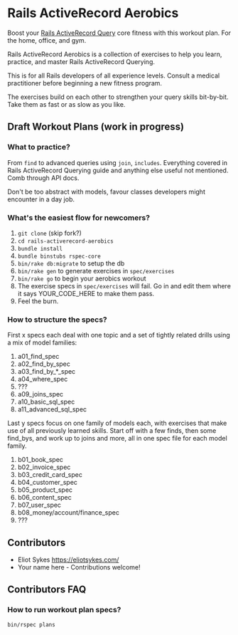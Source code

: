 # Rails ActiveRecord Aerobics
Boost your [Rails ActiveRecord Query](http://guides.rubyonrails.org/active_record_querying.html) core fitness with this workout plan. For the home, office, and gym.

Rails ActiveRecord Aerobics is a collection of exercises to help you learn, practice, and master Rails ActiveRecord Querying. 

This is for all Rails developers of all experience levels. Consult a medical practitioner before beginning a new fitness program.

The exercises build on each other to strengthen your query skills bit-by-bit. Take them as fast or as slow as you like.

## Draft Workout Plans (work in progress)

### What to practice?

From `find` to advanced queries using `join`, `includes`. Everything covered in Rails ActiveRecord Querying guide and anything else useful not mentioned. Comb through API docs. 

Don't be too abstract with models, favour classes developers might encounter in a day job.

### What's the easiest flow for newcomers?

1. `git clone` (skip fork?)
2. `cd rails-activerecord-aerobics`
3. `bundle install`
4. `bundle binstubs rspec-core`
5. `bin/rake db:migrate` to setup the db
6. `bin/rake gen` to generate exercises in `spec/exercises`
7. `bin/rake go` to begin your aerobics workout
8. The exercise specs in `spec/exercises` will fail. Go in and edit them where it says YOUR_CODE_HERE to make them pass.
9. Feel the burn.

### How to structure the specs?

First x specs each deal with one topic and a set of tightly related drills using a mix of model families:

1. a01_find_spec
2. a02_find_by_spec
3. a03_find_by_*_spec
4. a04_where_spec
5. ???
9. a09_joins_spec
10. a10_basic_sql_spec
11. a11_advanced_sql_spec

Last y specs focus on one family of models each, with exercises that make use of all previously learned skills. Start off with a few finds, then some find_bys, and work up to joins and more, all in one spec file for each model family.

1. b01_book_spec
2. b02_invoice_spec
3. b03_credit_card_spec
4. b04_customer_spec
5. b05_product_spec
6. b06_content_spec
7. b07_user_spec
8. b08_money/account/finance_spec
9. ???

## Contributors

- Eliot Sykes https://eliotsykes.com/
- Your name here - Contributions welcome!

## Contributors FAQ

### How to run workout plan specs?
`bin/rspec plans`

